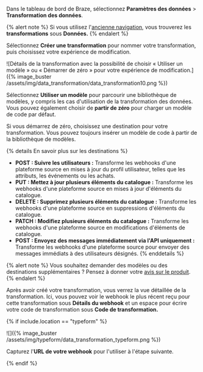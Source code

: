 Dans le tableau de bord de Braze, sélectionnez **Paramètres des données** > **Transformation des données**.

{% alert note %}
Si vous utilisez l'[ancienne navigation]({{site.baseurl}}/navigation), vous trouverez les **transformations** sous **Données.**
{% endalert %}

Sélectionnez **Créer une transformation** pour nommer votre transformation, puis choisissez votre expérience de modification.

![Détails de la transformation avec la possibilité de choisir « Utiliser un modèle » ou « Démarrer de zéro » pour votre expérience de modification.]({% image_buster /assets/img/data_transformation/data_transformation10.png %})

Sélectionnez **Utiliser un modèle** pour parcourir une bibliothèque de modèles, y compris les cas d'utilisation de la transformation des données. Vous pouvez également choisir de **partir de zéro** pour charger un modèle de code par défaut. 

Si vous démarrez de zéro, choisissez une destination pour votre transformation. Vous pouvez toujours insérer un modèle de code à partir de la bibliothèque de modèles.

{% details En savoir plus sur les destinations %}
* **POST : Suivre les utilisateurs :** Transforme les webhooks d'une plateforme source en mises à jour du profil utilisateur, telles que les attributs, les événements ou les achats.
* **PUT : Mettez à jour plusieurs éléments du catalogue :** Transforme les webhooks d'une plateforme source en mises à jour d'éléments du catalogue.
* **DELETE : Supprimez plusieurs éléments du catalogue :** Transforme les webhooks d'une plateforme source en suppressions d'éléments du catalogue.
* **PATCH : Modifiez plusieurs éléments du catalogue :** Transforme les webhooks d'une plateforme source en modifications d'éléments de catalogue.
* **POST : Envoyez des messages immédiatement via l'API uniquement :** Transforme les webhooks d'une plateforme source pour envoyer des messages immédiats à des utilisateurs désignés.
{% enddetails %}

{% alert note %}
Vous souhaitez demander des modèles ou des destinations supplémentaires ? Pensez à donner votre [avis sur le produit]({{site.baseurl}}/user_guide/administrative/access_braze/portal/).
{% endalert %}

Après avoir créé votre transformation, vous verrez la vue détaillée de la transformation. Ici, vous pouvez voir le webhook le plus récent reçu pour cette transformation sous **Détails du webhook** et un espace pour écrire votre code de transformation sous **Code de transformation.**

{% if include.location == "typeform" %}

![]({% image_buster /assets/img/typeform/data_transformation_typeform.png %})

Capturez l'**URL de votre webhook** pour l'utiliser à l'étape suivante.

{% endif %}
